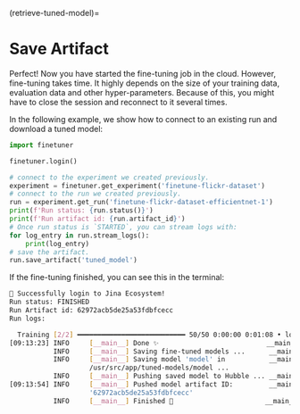 (retrieve-tuned-model)=
# Save Artifact

Perfect!
Now you have started the fine-tuning job in the cloud.
However, fine-tuning takes time. It highly depends on the size of your training data, evaluation data and other hyper-parameters. Because of this, you might have to close the session and reconnect to it several times.

In the following example, we show how to connect to an existing run and download a tuned model:

```python
import finetuner

finetuner.login()

# connect to the experiment we created previously.
experiment = finetuner.get_experiment('finetune-flickr-dataset')
# connect to the run we created previously.
run = experiment.get_run('finetune-flickr-dataset-efficientnet-1')
print(f'Run status: {run.status()}')
print(f'Run artifact id: {run.artifact_id}')
# Once run status is `STARTED`, you can stream logs with:
for log_entry in run.stream_logs():
    print(log_entry)
# save the artifact.
run.save_artifact('tuned_model')
```

If the fine-tuning finished,
you can see this in the terminal:

```bash
🔐 Successfully login to Jina Ecosystem!
Run status: FINISHED
Run Artifact id: 62972acb5de25a53fdbfcecc
Run logs:

  Training [2/2] ━━━━━━━━━━━━━━━━━━━━━━━━━━━ 50/50 0:00:00 0:01:08 • loss: 0.050
[09:13:23] INFO     [__main__] Done ✨                           __main__.py:214
           INFO     [__main__] Saving fine-tuned models ...      __main__.py:217
           INFO     [__main__] Saving model 'model' in           __main__.py:228
                    /usr/src/app/tuned-models/model ...                         
           INFO     [__main__] Pushing saved model to Hubble ... __main__.py:232
[09:13:54] INFO     [__main__] Pushed model artifact ID:         __main__.py:238
                    '62972acb5de25a53fdbfcecc'                                  
           INFO     [__main__] Finished 🚀                       __main__.py:240```
```
